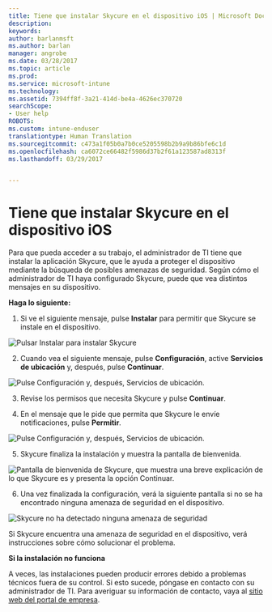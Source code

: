 ```yaml
---
title: Tiene que instalar Skycure en el dispositivo iOS | Microsoft Docs
description: 
keywords: 
author: barlanmsft
ms.author: barlan
manager: angrobe
ms.date: 03/28/2017
ms.topic: article
ms.prod: 
ms.service: microsoft-intune
ms.technology: 
ms.assetid: 7394ff8f-3a21-414d-be4a-4626ec370720
searchScope:
- User help
ROBOTS: 
ms.custom: intune-enduser
translationtype: Human Translation
ms.sourcegitcommit: c473a1f05b0a7b0ce5205598b2b9a9b86bfe6c1d
ms.openlocfilehash: ca6072ce66482f5986d37b2f61a123587ad8313f
ms.lasthandoff: 03/29/2017


---
```


# <a name="you-need-to-install-skycure-on-your-ios-device"></a>Tiene que instalar Skycure en el dispositivo iOS

Para que pueda acceder a su trabajo, el administrador de TI tiene que instalar la aplicación Skycure, que le ayuda a proteger el dispositivo mediante la búsqueda de posibles amenazas de seguridad. Según cómo el administrador de TI haya configurado Skycure, puede que vea distintos mensajes en su dispositivo.

**Haga lo siguiente:**

1.    Si ve el siguiente mensaje, pulse **Instalar** para permitir que Skycure se instale en el dispositivo.

  ![Pulsar Instalar para instalar Skycure](./media/ios-mtd-install-app-request.png)

2. Cuando vea el siguiente mensaje, pulse **Configuración**, active **Servicios de ubicación** y, después, pulse **Continuar**.

  ![Pulse Configuración y, después, Servicios de ubicación.](./media/ios-skycure-allow-location-services.png)

3. Revise los permisos que necesita Skycure y pulse **Continuar**.

4. En el mensaje que le pide que permita que Skycure le envíe notificaciones, pulse **Permitir**.

  ![Pulse Configuración y, después, Servicios de ubicación.](./media/ios-skycure-allow-notifications.png)

5. Skycure finaliza la instalación y muestra la pantalla de bienvenida.

  ![Pantalla de bienvenida de Skycure, que muestra una breve explicación de lo que Skycure es y presenta la opción Continuar.](./media/ios-skycure-welcome-screen.png)

6. Una vez finalizada la configuración, verá la siguiente pantalla si no se ha encontrado ninguna amenaza de seguridad en el dispositivo.

  ![Skycure no ha detectado ninguna amenaza de seguridad](./media/ios-skycure-no-threats-found.png)

Si Skycure encuentra una amenaza de seguridad en el dispositivo, verá instrucciones sobre cómo solucionar el problema.

**Si la instalación no funciona**

A veces, las instalaciones pueden producir errores debido a problemas técnicos fuera de su control. Si esto sucede, póngase en contacto con su administrador de TI. Para averiguar su información de contacto, vaya al [sitio web del portal de empresa](http://portal.manage.microsoft.com).

